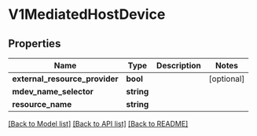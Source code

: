 # V1MediatedHostDevice

## Properties
Name | Type | Description | Notes
------------ | ------------- | ------------- | -------------
**external_resource_provider** | **bool** |  | [optional] 
**mdev_name_selector** | **string** |  | 
**resource_name** | **string** |  | 

[[Back to Model list]](../README.md#documentation-for-models) [[Back to API list]](../README.md#documentation-for-api-endpoints) [[Back to README]](../README.md)


